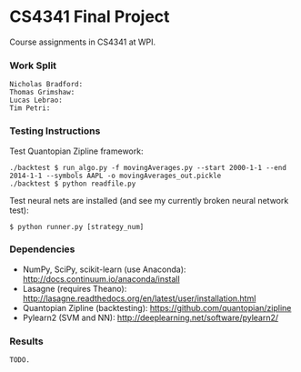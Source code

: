 # CS4341 Final Project
Course assignments in CS4341 at WPI.

### Work Split
	Nicholas Bradford:	
	Thomas Grimshaw:	
	Lucas Lebrao:		
	Tim Petri:			

### Testing Instructions

Test Quantopian Zipline framework:

	./backtest $ run_algo.py -f movingAverages.py --start 2000-1-1 --end 2014-1-1 --symbols AAPL -o movingAverages_out.pickle
	./backtest $ python readfile.py

Test neural nets are installed (and see my currently broken neural network test):

	$ python runner.py [strategy_num]

### Dependencies

* NumPy, SciPy, scikit-learn (use Anaconda): http://docs.continuum.io/anaconda/install
* Lasagne (requires Theano): http://lasagne.readthedocs.org/en/latest/user/installation.html
* Quantopian Zipline (backtesting): https://github.com/quantopian/zipline
* Pylearn2 (SVM and NN): http://deeplearning.net/software/pylearn2/

### Results
	TODO.